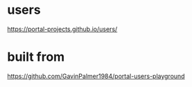 # users
https://portal-projects.github.io/users/

# built from
https://github.com/GavinPalmer1984/portal-users-playground
